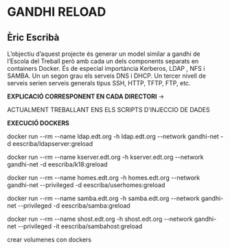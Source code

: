 # GANDHI RELOAD
## Èric Escribà


L’objectiu d’aquest projecte és generar un model similar a gandhi de l’Escola del Treball però amb cada un dels components separats en containers Docker. 
És de especial importància Kerberos, LDAP , NFS i SAMBA. 
Un un segon grau els serveis DNS i DHCP. Un tercer nivell de serveis serien serveis generals tipus SSH, HTTP, TFTP, FTP, etc.

**EXPLICACIÓ CORRESPONENT EN CADA DIRECTORI** ->


ACTUALMENT TREBALLANT ENS ELS SCRIPTS D'INJECCIO DE DADES


**EXECUCIÓ DOCKERS**

docker run --rm --name ldap.edt.org -h ldap.edt.org --network gandhi-net -d eescriba/ldapserver:greload

docker run --rm --name kserver.edt.org -h kserver.edt.org --network gandhi-net -d eescriba/k18:greload

docker run --rm --name homes.edt.org -h homes.edt.org --network gandhi-net --privileged -d eescriba/userhomes:greload

docker run --rm --name samba.edt.org -h samba.edt.org --network gandhi-net --privileged -d eescriba/samba:greload

docker run --rm --name shost.edt.org -h shost.edt.org --network gandhi-net --privileged -it eescriba/sambahost:greload


crear volumenes con dockers
